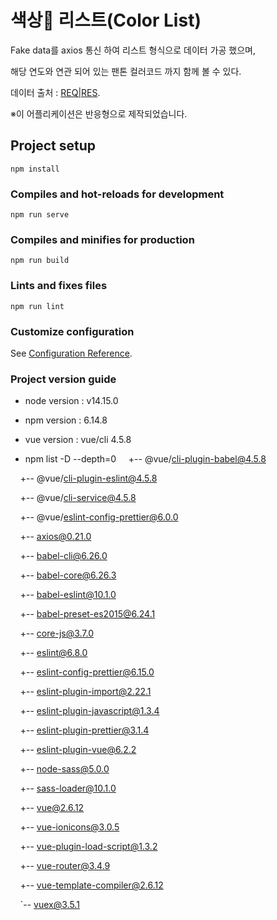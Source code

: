 # 색상🎨 리스트(Color List)
Fake data를 axios 통신 하여 리스트 형식으로 데이터 가공 했으며,

해당 연도와 연관 되어 있는 팬톤 컬러코드 까지 함께 볼 수 있다.

데이터 출처 : [REQ|RES](https://reqres.in/).

※이 어플리케이션은 반응형으로 제작되었습니다.

## Project setup
```
npm install
```

### Compiles and hot-reloads for development
```
npm run serve
```

### Compiles and minifies for production
```
npm run build
```

### Lints and fixes files
```
npm run lint
```

### Customize configuration
See [Configuration Reference](https://cli.vuejs.org/config/).

### Project version guide
* node version : v14.15.0

* npm version : 6.14.8

* vue version : vue/cli 4.5.8

* npm list -D --depth=0
&nbsp;&nbsp;&nbsp;&nbsp;+-- @vue/cli-plugin-babel@4.5.8

&nbsp;&nbsp;&nbsp;&nbsp;+-- @vue/cli-plugin-eslint@4.5.8

&nbsp;&nbsp;&nbsp;&nbsp;+-- @vue/cli-service@4.5.8

&nbsp;&nbsp;&nbsp;&nbsp;+-- @vue/eslint-config-prettier@6.0.0

&nbsp;&nbsp;&nbsp;&nbsp;+-- axios@0.21.0

&nbsp;&nbsp;&nbsp;&nbsp;+-- babel-cli@6.26.0

&nbsp;&nbsp;&nbsp;&nbsp;+-- babel-core@6.26.3

&nbsp;&nbsp;&nbsp;&nbsp;+-- babel-eslint@10.1.0

&nbsp;&nbsp;&nbsp;&nbsp;+-- babel-preset-es2015@6.24.1

&nbsp;&nbsp;&nbsp;&nbsp;+-- core-js@3.7.0

&nbsp;&nbsp;&nbsp;&nbsp;+-- eslint@6.8.0

&nbsp;&nbsp;&nbsp;&nbsp;+-- eslint-config-prettier@6.15.0

&nbsp;&nbsp;&nbsp;&nbsp;+-- eslint-plugin-import@2.22.1

&nbsp;&nbsp;&nbsp;&nbsp;+-- eslint-plugin-javascript@1.3.4

&nbsp;&nbsp;&nbsp;&nbsp;+-- eslint-plugin-prettier@3.1.4

&nbsp;&nbsp;&nbsp;&nbsp;+-- eslint-plugin-vue@6.2.2

&nbsp;&nbsp;&nbsp;&nbsp;+-- node-sass@5.0.0

&nbsp;&nbsp;&nbsp;&nbsp;+-- sass-loader@10.1.0

&nbsp;&nbsp;&nbsp;&nbsp;+-- vue@2.6.12

&nbsp;&nbsp;&nbsp;&nbsp;+-- vue-ionicons@3.0.5

&nbsp;&nbsp;&nbsp;&nbsp;+-- vue-plugin-load-script@1.3.2

&nbsp;&nbsp;&nbsp;&nbsp;+-- vue-router@3.4.9

&nbsp;&nbsp;&nbsp;&nbsp;+-- vue-template-compiler@2.6.12

&nbsp;&nbsp;&nbsp;&nbsp;`-- vuex@3.5.1